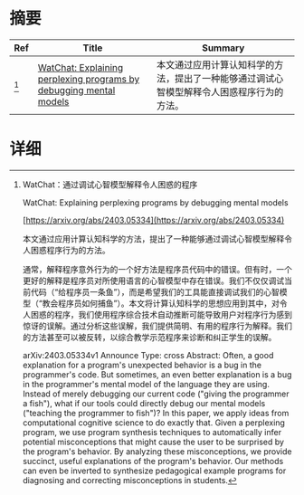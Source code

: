 # 摘要

| Ref | Title | Summary |
| --- | --- | --- |
| [^1] | [WatChat: Explaining perplexing programs by debugging mental models](https://arxiv.org/abs/2403.05334) | 本文通过应用计算认知科学的方法，提出了一种能够通过调试心智模型解释令人困惑程序行为的方法。 |

# 详细

[^1]: WatChat：通过调试心智模型解释令人困惑的程序

    WatChat: Explaining perplexing programs by debugging mental models

    [https://arxiv.org/abs/2403.05334](https://arxiv.org/abs/2403.05334)

    本文通过应用计算认知科学的方法，提出了一种能够通过调试心智模型解释令人困惑程序行为的方法。

    

    通常，解释程序意外行为的一个好方法是程序员代码中的错误。但有时，一个更好的解释是程序员对所使用语言的心智模型中存在错误。我们不仅仅调试当前代码（“给程序员一条鱼”），而是希望我们的工具能直接调试我们的心智模型（“教会程序员如何捕鱼”）。本文将计算认知科学的思想应用到其中，对令人困惑的程序，我们使用程序综合技术自动推断可能导致用户对程序行为感到惊讶的误解。通过分析这些误解，我们提供简明、有用的程序行为解释。我们的方法甚至可以被反转，以综合教学示范程序来诊断和纠正学生的误解。

    arXiv:2403.05334v1 Announce Type: cross  Abstract: Often, a good explanation for a program's unexpected behavior is a bug in the programmer's code. But sometimes, an even better explanation is a bug in the programmer's mental model of the language they are using. Instead of merely debugging our current code ("giving the programmer a fish"), what if our tools could directly debug our mental models ("teaching the programmer to fish")? In this paper, we apply ideas from computational cognitive science to do exactly that. Given a perplexing program, we use program synthesis techniques to automatically infer potential misconceptions that might cause the user to be surprised by the program's behavior. By analyzing these misconceptions, we provide succinct, useful explanations of the program's behavior. Our methods can even be inverted to synthesize pedagogical example programs for diagnosing and correcting misconceptions in students.
    

